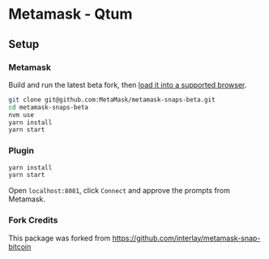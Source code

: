 # Metamask - Qtum

## Setup

### Metamask

Build and run the latest beta fork, then [load it into a supported browser](https://metamask.zendesk.com/hc/en-us/articles/360016336611-Revert-Back-to-Earlier-Version-or-Add-Custom-Build-to-Chrome).

```bash
git clone git@github.com:MetaMask/metamask-snaps-beta.git
cd metamask-snaps-beta
nvm use
yarn install
yarn start
```

### Plugin

```bash
yarn install
yarn start
```

Open `localhost:8081`, click `Connect` and approve the prompts from Metamask.


### Fork Credits

This package was forked from https://github.com/interlay/metamask-snap-bitcoin 